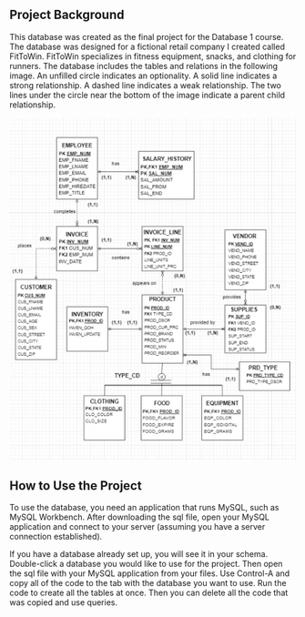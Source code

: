 ## Project Background
This database was created as the final project for the Database 1 course.
The database was designed for a fictional retail company I created called FitToWin.
FitToWin specializes in fitness equipment, snacks, and clothing for runners.
The database includes the tables and relations in the following image.
An unfilled circle indicates an optionality. A solid line indicates a strong relationship. A dashed line indicates a weak relationship.
The two lines under the circle near the bottom of the image indicate a parent child relationship.

![alt text](https://github.com/SuperLan11/sql_FitToWin/blob/main/FitToWin_ERD.png?raw=true)

## How to Use the Project
To use the database, you need an application that runs MySQL, such as MySQL Workbench.
After downloading the sql file, open your MySQL application and connect to your server (assuming you have a server connection established).

If you have a database already set up, you will see it in your schema.
Double-click a database you would like to use for the project.
Then open the sql file with your MySQL application from your files.
Use Control-A and copy all of the code to the tab with the database you want to use.
Run the code to create all the tables at once. Then you can delete all the code that was copied and use queries.
